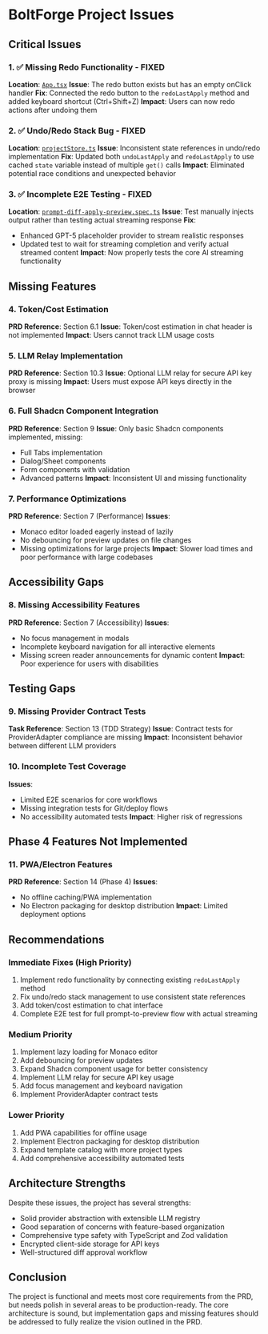 # BoltForge Project Issues

## Critical Issues

### 1. ✅ Missing Redo Functionality - FIXED

**Location**: [`App.tsx`](src/App.tsx:236-243)
**Issue**: The redo button exists but has an empty onClick handler
**Fix**: Connected the redo button to the `redoLastApply` method and added keyboard shortcut (Ctrl+Shift+Z)
**Impact**: Users can now redo actions after undoing them

### 2. ✅ Undo/Redo Stack Bug - FIXED

**Location**: [`projectStore.ts`](src/lib/store/projectStore.ts:271)
**Issue**: Inconsistent state references in undo/redo implementation
**Fix**: Updated both `undoLastApply` and `redoLastApply` to use cached `state` variable instead of multiple `get()` calls
**Impact**: Eliminated potential race conditions and unexpected behavior

### 3. ✅ Incomplete E2E Testing - FIXED

**Location**: [`prompt-diff-apply-preview.spec.ts`](e2e/prompt-diff-apply-preview.spec.ts:37)
**Issue**: Test manually injects output rather than testing actual streaming response
**Fix**:

- Enhanced GPT-5 placeholder provider to stream realistic responses
- Updated test to wait for streaming completion and verify actual streamed content
  **Impact**: Now properly tests the core AI streaming functionality

## Missing Features

### 4. Token/Cost Estimation

**PRD Reference**: Section 6.1
**Issue**: Token/cost estimation in chat header is not implemented
**Impact**: Users cannot track LLM usage costs

### 5. LLM Relay Implementation

**PRD Reference**: Section 10.3
**Issue**: Optional LLM relay for secure API key proxy is missing
**Impact**: Users must expose API keys directly in the browser

### 6. Full Shadcn Component Integration

**PRD Reference**: Section 9
**Issue**: Only basic Shadcn components implemented, missing:

- Full Tabs implementation
- Dialog/Sheet components
- Form components with validation
- Advanced patterns
  **Impact**: Inconsistent UI and missing functionality

### 7. Performance Optimizations

**PRD Reference**: Section 7 (Performance)
**Issues**:

- Monaco editor loaded eagerly instead of lazily
- No debouncing for preview updates on file changes
- Missing optimizations for large projects
  **Impact**: Slower load times and poor performance with large codebases

## Accessibility Gaps

### 8. Missing Accessibility Features

**PRD Reference**: Section 7 (Accessibility)
**Issues**:

- No focus management in modals
- Incomplete keyboard navigation for all interactive elements
- Missing screen reader announcements for dynamic content
  **Impact**: Poor experience for users with disabilities

## Testing Gaps

### 9. Missing Provider Contract Tests

**Task Reference**: Section 13 (TDD Strategy)
**Issue**: Contract tests for ProviderAdapter compliance are missing
**Impact**: Inconsistent behavior between different LLM providers

### 10. Incomplete Test Coverage

**Issues**:

- Limited E2E scenarios for core workflows
- Missing integration tests for Git/deploy flows
- No accessibility automated tests
  **Impact**: Higher risk of regressions

## Phase 4 Features Not Implemented

### 11. PWA/Electron Features

**PRD Reference**: Section 14 (Phase 4)
**Issues**:

- No offline caching/PWA implementation
- No Electron packaging for desktop distribution
  **Impact**: Limited deployment options

## Recommendations

### Immediate Fixes (High Priority)

1. Implement redo functionality by connecting existing `redoLastApply` method
2. Fix undo/redo stack management to use consistent state references
3. Add token/cost estimation to chat interface
4. Complete E2E test for full prompt-to-preview flow with actual streaming

### Medium Priority

1. Implement lazy loading for Monaco editor
2. Add debouncing for preview updates
3. Expand Shadcn component usage for better consistency
4. Implement LLM relay for secure API key usage
5. Add focus management and keyboard navigation
6. Implement ProviderAdapter contract tests

### Lower Priority

1. Add PWA capabilities for offline usage
2. Implement Electron packaging for desktop distribution
3. Expand template catalog with more project types
4. Add comprehensive accessibility automated tests

## Architecture Strengths

Despite these issues, the project has several strengths:

- Solid provider abstraction with extensible LLM registry
- Good separation of concerns with feature-based organization
- Comprehensive type safety with TypeScript and Zod validation
- Encrypted client-side storage for API keys
- Well-structured diff approval workflow

## Conclusion

The project is functional and meets most core requirements from the PRD, but needs polish in several areas to be production-ready. The core architecture is sound, but implementation gaps and missing features should be addressed to fully realize the vision outlined in the PRD.
